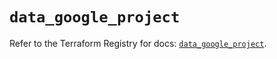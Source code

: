# `data_google_project`

Refer to the Terraform Registry for docs: [`data_google_project`](https://registry.terraform.io/providers/hashicorp/google/5.40.0/docs/data-sources/project).
